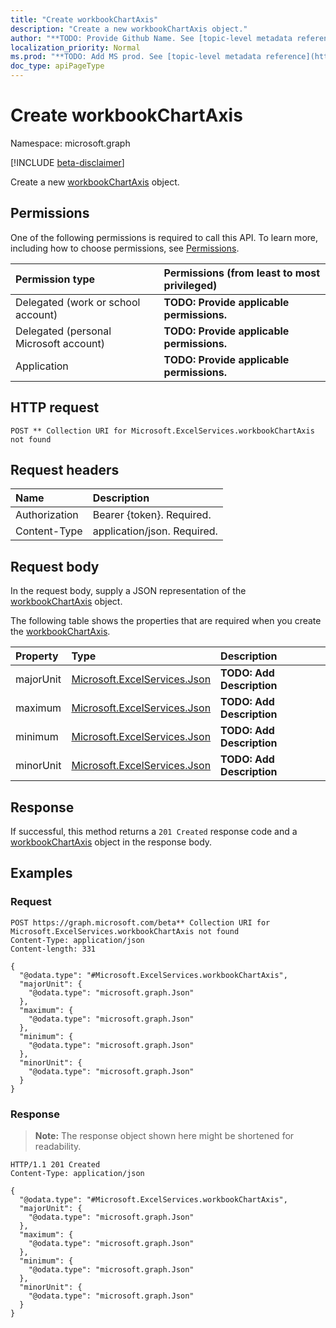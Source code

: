 ```yaml
---
title: "Create workbookChartAxis"
description: "Create a new workbookChartAxis object."
author: "**TODO: Provide Github Name. See [topic-level metadata reference](https://msgo.azurewebsites.net/add/document/guidelines/metadata.html#topic-level-metadata)**"
localization_priority: Normal
ms.prod: "**TODO: Add MS prod. See [topic-level metadata reference](https://msgo.azurewebsites.net/add/document/guidelines/metadata.html#topic-level-metadata)**"
doc_type: apiPageType
---
```


# Create workbookChartAxis
Namespace: microsoft.graph

[!INCLUDE [beta-disclaimer](../../includes/beta-disclaimer.md)]

Create a new [workbookChartAxis](../resources/workbookchartaxis.md) object.

## Permissions
One of the following permissions is required to call this API. To learn more, including how to choose permissions, see [Permissions](/graph/permissions-reference).

|Permission type|Permissions (from least to most privileged)|
|:---|:---|
|Delegated (work or school account)|**TODO: Provide applicable permissions.**|
|Delegated (personal Microsoft account)|**TODO: Provide applicable permissions.**|
|Application|**TODO: Provide applicable permissions.**|

## HTTP request

<!-- {
  "blockType": "ignored"
}
-->
``` http
POST ** Collection URI for Microsoft.ExcelServices.workbookChartAxis not found
```

## Request headers
|Name|Description|
|:---|:---|
|Authorization|Bearer {token}. Required.|
|Content-Type|application/json. Required.|

## Request body
In the request body, supply a JSON representation of the [workbookChartAxis](../resources/workbookchartaxis.md) object.

The following table shows the properties that are required when you create the [workbookChartAxis](../resources/workbookchartaxis.md).

|Property|Type|Description|
|:---|:---|:---|
|majorUnit|[Microsoft.ExcelServices.Json](../resources/json.md)|**TODO: Add Description**|
|maximum|[Microsoft.ExcelServices.Json](../resources/json.md)|**TODO: Add Description**|
|minimum|[Microsoft.ExcelServices.Json](../resources/json.md)|**TODO: Add Description**|
|minorUnit|[Microsoft.ExcelServices.Json](../resources/json.md)|**TODO: Add Description**|



## Response

If successful, this method returns a `201 Created` response code and a [workbookChartAxis](../resources/workbookchartaxis.md) object in the response body.

## Examples

### Request
<!-- {
  "blockType": "request",
  "name": "create_workbookchartaxis_from_"
}
-->
``` http
POST https://graph.microsoft.com/beta** Collection URI for Microsoft.ExcelServices.workbookChartAxis not found
Content-Type: application/json
Content-length: 331

{
  "@odata.type": "#Microsoft.ExcelServices.workbookChartAxis",
  "majorUnit": {
    "@odata.type": "microsoft.graph.Json"
  },
  "maximum": {
    "@odata.type": "microsoft.graph.Json"
  },
  "minimum": {
    "@odata.type": "microsoft.graph.Json"
  },
  "minorUnit": {
    "@odata.type": "microsoft.graph.Json"
  }
}
```


### Response
>**Note:** The response object shown here might be shortened for readability.
<!-- {
  "blockType": "response",
  "truncated": true,
  "@odata.type": "Microsoft.ExcelServices.workbookChartAxis"
}
-->
``` http
HTTP/1.1 201 Created
Content-Type: application/json

{
  "@odata.type": "#Microsoft.ExcelServices.workbookChartAxis",
  "majorUnit": {
    "@odata.type": "microsoft.graph.Json"
  },
  "maximum": {
    "@odata.type": "microsoft.graph.Json"
  },
  "minimum": {
    "@odata.type": "microsoft.graph.Json"
  },
  "minorUnit": {
    "@odata.type": "microsoft.graph.Json"
  }
}
```

